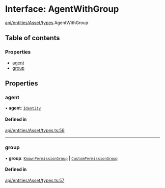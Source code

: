 # Interface: AgentWithGroup

[api/entities/Asset/types](../wiki/api.entities.Asset.types).AgentWithGroup

## Table of contents

### Properties

- [agent](../wiki/api.entities.Asset.types.AgentWithGroup#agent)
- [group](../wiki/api.entities.Asset.types.AgentWithGroup#group)

## Properties

### agent

• **agent**: [`Identity`](../wiki/api.entities.Identity.Identity)

#### Defined in

[api/entities/Asset/types.ts:56](https://github.com/PolymathNetwork/polymesh-sdk/blob/c6fe1be3/src/api/entities/Asset/types.ts#L56)

___

### group

• **group**: [`KnownPermissionGroup`](../wiki/api.entities.KnownPermissionGroup.KnownPermissionGroup) \| [`CustomPermissionGroup`](../wiki/api.entities.CustomPermissionGroup.CustomPermissionGroup)

#### Defined in

[api/entities/Asset/types.ts:57](https://github.com/PolymathNetwork/polymesh-sdk/blob/c6fe1be3/src/api/entities/Asset/types.ts#L57)
